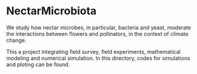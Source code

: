 # NectarMicrobiota

We study how nectar microbes, in particular, bacteria and yeast, moderate the interactions between flowers and pollinators, in the context of climate change.

This a project integrating field survey, field experiments, mathematical modeling and numerical simulation. In this directory, codes for simulations and ploting can be found.

